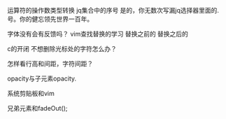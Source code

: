 运算符的操作数类型转换
jq集合中的序号
是的，你无数次写漏jq选择器里面的.号。你的健忘领先世界一百年。

字体没有会有反馈吗？
vim查找替换的学习
替换之前的
替换之后的

c的开闭
不想删除光标处的字符怎么办？

怎样看行高和间距，字符间距？


opacity与子元素opacity.

系统剪贴板和vim

兄弟元素和fadeOut();
